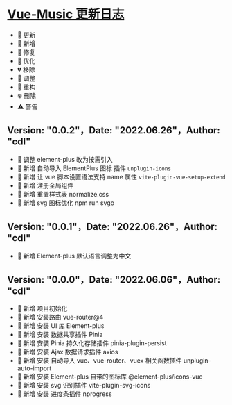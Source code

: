 <!--
 * @Description: 更新日志
 * @Author: cdl
 * @Date: 2022-06-06 05:16:15
 * @LastEditors: cdl
 * @LastEditTime: 2022-06-30 14:40:48
-->
# <a href="https://github.com/235926/Vue-Music" target="_blank">Vue-Music 更新日志</a>
- 🌟 更新
- 🎉 新增
- 🐞 修复
- 🎯 优化
- 💔 移除
- 🚧 调整
- 🌈 重构
- ❄️ 删除
- ⚠️ 警告

## Version: "0.0.2"，Date: "2022.06.26"，Author: "cdl"

- 🚧 调整 element-plus 改为按需引入
- 🎉 新增 自动导入 ElementPlus 图标 插件 `unplugin-icons`
- 🎉 新增 让 vue 脚本设置语法支持 name 属性 `vite-plugin-vue-setup-extend`
- 🎉 新增 注册全局组件
- 🎉 新增 重置样式表 normalize.css
- 🎉 新增 svg 图标优化 npm run svgo



## Version: "0.0.1"，Date: "2022.06.26"，Author: "cdl"
- 🎉 新增 Element-plus 默认语言调整为中文



## Version: "0.0.0"，Date: "2022.06.06"，Author: "cdl"

- 🎉 新增 项目初始化
- 🎉 新增 安装路由 vue-router@4
- 🎉 新增 安装 UI 库 Element-plus
- 🎉 新增 安装 数据共享插件 Pinia
- 🎉 新增 安装 Pinia 持久化存储插件 pinia-plugin-persist
- 🎉 新增 安装 Ajax 数据请求插件 axios
- 🎉 新增 安装 自动导入 vue、vue-router、vuex 相关函数插件 unplugin-auto-import
- 🎉 新增 安装 Element-plus 自带的图标库 @element-plus/icons-vue
- 🎉 新增 安装 svg 识别插件 vite-plugin-svg-icons
- 🎉 新增 安装 进度条插件 nprogress